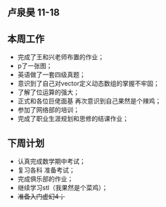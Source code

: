 ## 卢泉昊 11-18

## 本周工作

- 完成了王和兴老师布置的作业；
- p了一张图；
- 英语做了一套四级真题；
- 意识到了自己对vector定义动态数组的掌握不牢固；
- 了解了位运算的强大；
- 正式和各位巨佬面基 再次意识到自己果然是个辣鸡；
- 参加了网络部的培训；
- 完成了职业生涯规划和思修的结课作业；

## 下周计划

- 认真完成数学期中考试；
- 复习各科 准备考试；
- 完成俱乐部的作业；
- 继续学习stl（我果然是个菜鸡）；
- ~~准备入门虚幻4；~~